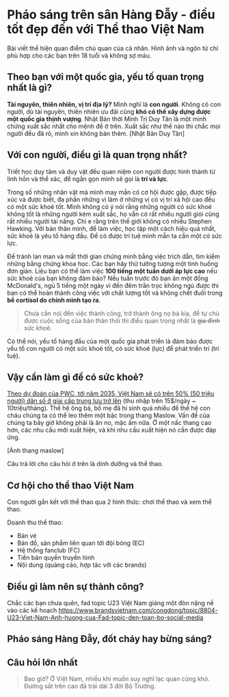 # Pháo sáng trên sân Hàng Đẫy - điều tốt đẹp đến với Thể thao Việt Nam

Bài viết thể hiện quan điểm chủ quan của cá nhân.
Hình ảnh và ngôn từ chỉ phù hợp cho các bạn trên 18 tuổi và không sợ máu.

## Theo bạn với một quốc gia, yếu tố quan trọng nhất là gì?

**Tài nguyên, thiên nhiên, vị trí địa lý?**
Mình nghĩ là **con người**. Không có con người, dù tài nguyên, thiên nhiên ưu đãi cũng **khó có thể xây dựng được một quốc gia thịnh vượng**.
Nhật Bản thời Minh Trị Duy Tân là một minh chứng xuất sắc nhất cho mệnh đề ở trên. Xuất sắc như thế nào thì chắc mọi người đều đã rõ, mình xin không bàn thêm.
[Nhật Bản Duy Tân]

## Với con người, điều gì là quan trọng nhất?

Triết học duy tâm và duy vật đều quan niệm con người được hình thành từ linh hồn và thể xác, để ngắn gọn mình sẽ gọi là **trí và lực**.

Trong số những nhân vật mà mình may mắn có cơ hội được gặp, được tiếp xúc và được biết, đa phần những vị làm ở những vị có vị trí xã hội cao đều có một sức khoẻ tốt. Mình không có ý nói rằng những người có sức khoẻ không tốt là những người kém xuất sắc, họ vẫn có rất nhiều người giỏi cũng rất nhiều người tài năng. Chỉ e rằng trên thế giới không có nhiều Stephen Hawking. Với bản thân mình, để làm việc, học tập một cách hiệu quả nhất, sức khoẻ là yêu tố hàng đầu. Để có được trí tuệ minh mẫn ta cần một có sức lực.

Để tránh lan man và mất thời gian chứng minh bằng việc trích dẫn, tìm kiếm những bằng chứng khoa học. Các bạn hãy thử tưởng tượng một tình huống đơn giản.
Liệu bạn có thể làm việc **100 tiếng một tuần dưới áp lực cao** nếu sức khoẻ của bạn không đảm bảo?
Nếu tuần trước đó bạn ăn một đống McDonald's, ngủ 5 tiếng một ngày vì đến đêm trằn trọc không ngủ được thì bạn có thể hoàn thành công việc với chất lượng tốt và không chết đuối trong **bể cortisol do chính mình tạo ra**.

> Chưa cần nói đến việc thành công, trở thành ông nọ bà kia, để tự chủ được cuộc sống của bản thân thôi thì điều quan trọng nhất là ~~gia đình~~ sức khoẻ.

Có thể nói, yếu tố hàng đầu của một quốc gia phát triển là đảm bảo được yếu tố con người có một sức khoẻ tốt, có sức khoẻ (lực) để phát triển trí (trí tuệ).

## Vậy cần làm gì để có sức khoẻ?

[Theo dự đoán của PWC, tới năm 2035, Việt Nam sẽ có trên 50% (50 triệu người) dân số ở giai cấp trung lưu trở lên](https://www.pwc.com/vn/en/publications/2017/spotlight-on-vietnam.pdf) (thu nhập trên 15$/ngày ~ 10triệu/tháng).
Thế hệ ông bà, bố mẹ đã hi sinh quá nhiều để thế hệ con cháu chúng ta có thể leo thêm  một bậc trong thang Maslow.
Vấn đề của chúng ta bây giờ không phải là ăn no, mặc ấm nữa. Ở một nấc thang cao hơn, các nhu cầu mới xuất hiện, và khi nhu cầu xuất hiện nó cần được đáp ứng.

[Ảnh thang maslow]

Câu trả lời cho câu hỏi ở trên là dinh dưỡng và thể thao.

## Cơ hội cho thể thao Việt Nam

Con người gắn kết với thể thao qua 2 hình thức: chơi thể thao và xem thể thao.

Doanh thu thể thao:

- Bán vé
- Bán đồ, sản phẩm liên quan tới đội bóng (EC)
- Hệ thống fanclub (FC)
- Tiền bản quyền truyền hình
- Nội dung (quảng cáo, hợp tác với các brands)

## Điều gì làm nên sự thành công?

Chắc các bạn chưa quên, fad topic U23 Việt Nam giáng một đòn nặng nề vào các kế hoạch
https://www.brandsvietnam.com/congdong/topic/8804-U23-Viet-Nam-Anh-huong-cua-Fad-topic-den-toan-bo-social-media

## Pháo sáng Hàng Đẫy, đốt cháy hay bừng sáng?

## Câu hỏi lớn nhất
> Bao giờ?
Ở Việt Nam, nhiều khi muốn suy nghĩ lạc quan cũng khó. Đường sắt trên cao đã trải dài 3 đời Bộ Trưởng.